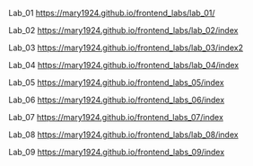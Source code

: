 Lab_01
https://mary1924.github.io/frontend_labs/lab_01/

Lab_02 
https://mary1924.github.io/frontend_labs/lab_02/index

Lab_03
https://mary1924.github.io/frontend_labs/lab_03/index2

Lab_04
https://mary1924.github.io/frontend_labs/lab_04/index

Lab_05
https://mary1924.github.io/frontend_labs_05/index

Lab_06
https://mary1924.github.io/frontend_labs_06/index

Lab_07
https://mary1924.github.io/frontend_labs_07/index

Lab_08
https://mary1924.github.io/frontend_labs/lab_08/index

Lab_09
https://mary1924.github.io/frontend_labs_09/index
